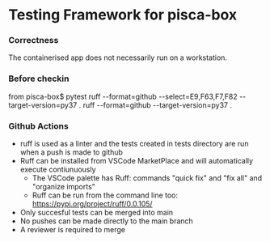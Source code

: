 # Testing Framework for pisca-box

### Correctness
The containerised app does not necessarily run on a workstation.

### Before checkin
from pisca-box$
pytest
ruff --format=github --select=E9,F63,F7,F82 --target-version=py37 .
ruff --format=github --target-version=py37 .

### Github Actions
- ruff is used as a linter and the tests created in tests directory are run when a push is made to github
- Ruff can be installed from VSCode MarketPlace and will automatically execute contiunuously
  - The VSCode palette has Ruff: commands "quick fix" and "fix all" and "organize imports"
  - Ruff can be run from the command line too: https://pypi.org/project/ruff/0.0.105/ 
- Only succesful tests can be merged into main
- No pushes can be made directly to the main branch
- A reviewer is required to merge